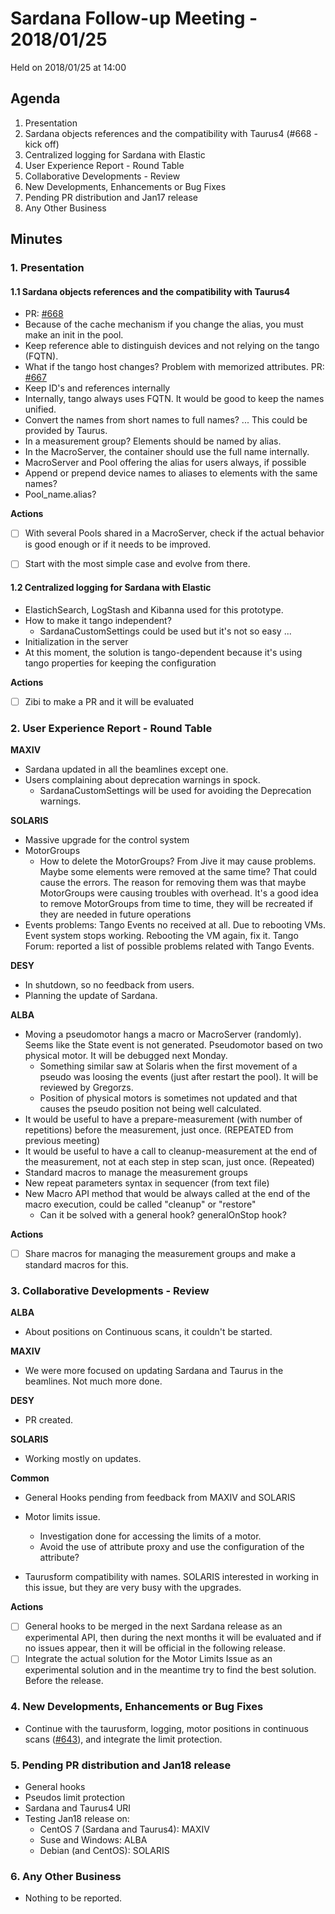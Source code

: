 # Sardana Follow-up Meeting - 2018/01/25

Held on 2018/01/25 at 14:00

## Agenda

1. Presentation
  1.  Sardana objects references and the compatibility with Taurus4 (#668 - kick off)
  2.  Centralized logging for Sardana with Elastic
2. User Experience Report - Round Table
3. Collaborative Developments - Review
4. New Developments, Enhancements or Bug Fixes
5. Pending PR distribution and Jan17 release
6. Any Other Business

## Minutes

### 1. Presentation
#### 1.1  Sardana objects references and the compatibility with Taurus4

- PR: [#668](https://github.com/sardana-org/sardana/pull/668)
- Because of the cache mechanism if you change the alias, you must make an init in the pool.
- Keep reference able to distinguish devices and not relying on the tango (FQTN).
- What if the tango host changes? Problem with memorized attributes. PR: [#667](https://github.com/sardana-org/sardana/issues/667)
- Keep ID's and references internally
- Internally, tango always uses FQTN. It would be good to keep the names unified.
- Convert the names from short names to full names? ... This could be provided by Taurus.
- In a measurement group? Elements should be named by alias.
- In the MacroServer, the container should use the full name internally.
- MacroServer and Pool offering the alias for users always, if possible
- Append or prepend device names to aliases to elements with the same names?
- Pool_name.alias?

__Actions__

- [ ] With several Pools shared in a MacroServer, check if the actual behavior is good enough or if it needs to be improved.
- [ ] Start with the most simple case and evolve from there.


#### 1.2  Centralized logging for Sardana with Elastic

- ElastichSearch, LogStash and Kibanna used for this prototype.
- How to make it tango independent?
  - SardanaCustomSettings could be used but it's not so easy ...
- Initialization in the server
- At this moment, the solution is tango-dependent because it's using tango properties for keeping the configuration

__Actions__
- [ ] Zibi to make a PR and it will be evaluated


### 2. User Experience Report - Round Table

__MAXIV__
- Sardana updated in all the beamlines except one.
- Users complaining about deprecation warnings in spock.
  - SardanaCustomSettings will be used for avoiding the Deprecation warnings.

__SOLARIS__
- Massive upgrade for the control system
- MotorGroups
  - How to delete the MotorGroups? From Jive it may cause problems.
  Maybe some elements were removed at the same time? That could cause the errors.
  The reason for removing them was that maybe MotorGroups were causing troubles with overhead.
  It's a good idea to remove MotorGroups from time to time, they will be recreated if they are needed in future operations
- Events problems: Tango Events no received at all. Due to rebooting VMs. Event system stops working. Rebooting the VM again, fix it.
  Tango Forum: reported a list of possible problems related with Tango Events.

__DESY__
- In shutdown, so no feedback from users.
- Planning the update of Sardana.

__ALBA__
- Moving a pseudomotor hangs a macro or MacroServer (randomly). Seems like the State event is not generated. Pseudomotor based on two physical motor. It will be debugged next Monday.
  - Something similar saw at Solaris when the first movement of a pseudo was loosing the events (just after restart the pool). It will be reviewed by Gregorzs.
  - Position of physical motors is sometimes not updated and that causes the pseudo position not being well calculated.
- It would be useful to have a prepare-measurement (with number of repetitions) before the measurement, just once. (REPEATED from previous meeting)
- It would be useful to have a call to cleanup-measurement at the end of the measurement, not at each step in step scan, just once. (Repeated)
- Standard macros to manage the measurement groups
- New repeat parameters syntax in sequencer (from text file)
- New Macro API method that would be always called at the end of the macro execution, could be called "cleanup" or "restore"
  - Can it be solved with a general hook? generalOnStop hook?

__Actions__

- [ ] Share macros for managing the measurement groups and make a standard macros for this.


### 3. Collaborative Developments - Review

__ALBA__
- About positions on Continuous scans, it couldn't be started.

__MAXIV__
- We were more focused on updating Sardana and Taurus in the beamlines. Not much more done.

__DESY__
- PR created.

__SOLARIS__
- Working mostly on updates.

__Common__

- General Hooks pending from feedback from MAXIV and SOLARIS

- Motor limits issue.
  - Investigation done for accessing the limits of a motor.
  - Avoid the use of attribute proxy and use the configuration of the attribute?
- Taurusform compatibility with names. SOLARIS interested in working in this issue, but they are very busy with the upgrades.

__Actions__
- [ ] General hooks to be merged in the next Sardana release as an experimental API, then during the next months it will be evaluated and if no issues appear, then it will be official in the following release.
- [ ] Integrate the actual solution for the Motor Limits Issue as an experimental solution and in the meantime try to find the best solution. Before the release.

### 4. New Developments, Enhancements or Bug Fixes

- Continue with the taurusform, logging, motor positions in continuous scans ([#643](https://github.com/sardana-org/sardana/issues/643)), and integrate the limit protection.

### 5. Pending PR distribution and Jan18 release

- General hooks
- Pseudos limit protection
- Sardana and Taurus4 URI
- Testing Jan18 release on:
  - CentOS 7 (Sardana and Taurus4): MAXIV
  - Suse and Windows: ALBA
  - Debian (and CentOS): SOLARIS

### 6. Any Other Business

- Nothing to be reported.
